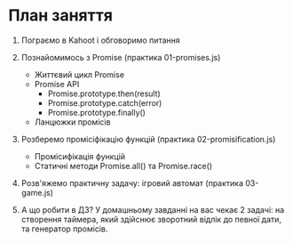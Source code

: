 # План заняття

1. Пограємо в Kahoot і обговоримо питання
2. Познайомимось з Promise (практика 01-promises.js)

   - Життєвий цикл Promise
   - Promise API
     - Promise.prototype.then(result)
     - Promise.prototype.catch(error)
     - Promise.prototype.finally()
   - Ланцюжки промісів

3. Розберемо промісіфікацію функцій (практика 02-promisification.js)

   - Промісифікація функцій
   - Статичні методи Promise.all() та Promise.race()

4. Розв'яжемо практичну задачу: ігровий автомат (практика 03-game.js)

5. А що робити в ДЗ? У домашньому завданні на вас чекає 2 задачі: на створення
   таймера, який здійснює зворотний відлік до певної дати, та генератор
   промісів.
